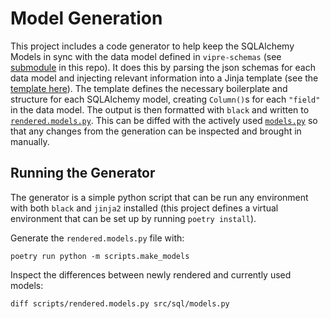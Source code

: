 # Model Generation

This project includes a code generator to help keep the SQLAlchemy Models in sync with the data
model defined in `vipre-schemas` (see [submodule](../vipre-schemas) in this repo). It does this by
parsing the json schemas for each data model and injecting relevant information into a Jinja
template (see the [template here](./templates/models.py.jinja)). The template defines the necessary
boilerplate and structure for each SQLAlchemy model, creating `Column()`s for each `"field"` in the
data model. The output is then formatted with `black` and written
to [`rendered.models.py`](./rendered.models.py). This can be diffed with the actively
used [`models.py`](../src/sql/models.py) so that any changes from the generation can be inspected
and brought in manually.

## Running the Generator

The generator is a simple python script that can be run any environment with both `black`
and `jinja2` installed (this project defines a virtual environment that can be set up by
running `poetry install`).

Generate the `rendered.models.py` file with:

```shell
poetry run python -m scripts.make_models
```

Inspect the differences between newly rendered and currently used models:

```shell
diff scripts/rendered.models.py src/sql/models.py
```
